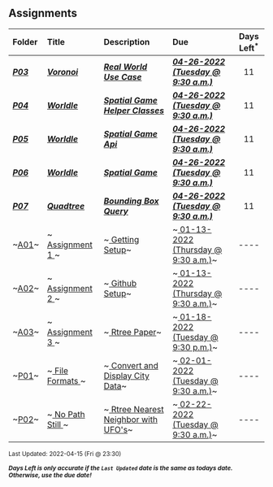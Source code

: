 ## Assignments

| Folder | Title | Description | Due | Days Left<sup>*</sup> |
|:------|:------|:------|:------|:-----:|
| ***<a href="https://github.com/rugbyprof/4553-Spatial-DS/tree/master/Assignments/P03">P03</a>*** | ***<a href="https://github.com/rugbyprof/4553-Spatial-DS/tree/master/Assignments/P03"> Voronoi </a>*** | ***<a href="https://github.com/rugbyprof/4553-Spatial-DS/tree/master/Assignments/P03"> Real World Use Case</a>*** | ***<a href="https://github.com/rugbyprof/4553-Spatial-DS/tree/master/Assignments/P03"> 04-26-2022 (Tuesday @ 9:30 a.m.)</a>*** | 11 |
| ***<a href="https://github.com/rugbyprof/4553-Spatial-DS/tree/master/Assignments/P04">P04</a>*** | ***<a href="https://github.com/rugbyprof/4553-Spatial-DS/tree/master/Assignments/P04"> Worldle </a>*** | ***<a href="https://github.com/rugbyprof/4553-Spatial-DS/tree/master/Assignments/P04"> Spatial Game Helper Classes</a>*** | ***<a href="https://github.com/rugbyprof/4553-Spatial-DS/tree/master/Assignments/P04"> 04-26-2022 (Tuesday @ 9:30 a.m.)</a>*** | 11 |
| ***<a href="https://github.com/rugbyprof/4553-Spatial-DS/tree/master/Assignments/P05">P05</a>*** | ***<a href="https://github.com/rugbyprof/4553-Spatial-DS/tree/master/Assignments/P05"> Worldle </a>*** | ***<a href="https://github.com/rugbyprof/4553-Spatial-DS/tree/master/Assignments/P05"> Spatial Game Api</a>*** | ***<a href="https://github.com/rugbyprof/4553-Spatial-DS/tree/master/Assignments/P05"> 04-26-2022 (Tuesday @ 9:30 a.m.)</a>*** | 11 |
| ***<a href="https://github.com/rugbyprof/4553-Spatial-DS/tree/master/Assignments/P06">P06</a>*** | ***<a href="https://github.com/rugbyprof/4553-Spatial-DS/tree/master/Assignments/P06"> Worldle </a>*** | ***<a href="https://github.com/rugbyprof/4553-Spatial-DS/tree/master/Assignments/P06"> Spatial Game</a>*** | ***<a href="https://github.com/rugbyprof/4553-Spatial-DS/tree/master/Assignments/P06"> 04-26-2022 (Tuesday @ 9:30 a.m.)</a>*** | 11 |
| ***<a href="https://github.com/rugbyprof/4553-Spatial-DS/tree/master/Assignments/P07">P07</a>*** | ***<a href="https://github.com/rugbyprof/4553-Spatial-DS/tree/master/Assignments/P07"> Quadtree </a>*** | ***<a href="https://github.com/rugbyprof/4553-Spatial-DS/tree/master/Assignments/P07"> Bounding Box Query</a>*** | ***<a href="https://github.com/rugbyprof/4553-Spatial-DS/tree/master/Assignments/P07"> 04-26-2022 (Tuesday @ 9:30 a.m.)</a>*** | 11 |
| ~<a href="https://github.com/rugbyprof/4553-Spatial-DS/tree/master/Assignments/A01">A01</a>~ | ~<a href="https://github.com/rugbyprof/4553-Spatial-DS/tree/master/Assignments/A01"> Assignment 1 </a>~ | ~<a href="https://github.com/rugbyprof/4553-Spatial-DS/tree/master/Assignments/A01"> Getting Setup</a>~ | ~<a href="https://github.com/rugbyprof/4553-Spatial-DS/tree/master/Assignments/A01"> 01-13-2022 (Thursday @ 9:30 a.m.)</a>~ | ---- |
| ~<a href="https://github.com/rugbyprof/4553-Spatial-DS/tree/master/Assignments/A02">A02</a>~ | ~<a href="https://github.com/rugbyprof/4553-Spatial-DS/tree/master/Assignments/A02"> Assignment 2 </a>~ | ~<a href="https://github.com/rugbyprof/4553-Spatial-DS/tree/master/Assignments/A02"> Github Setup</a>~ | ~<a href="https://github.com/rugbyprof/4553-Spatial-DS/tree/master/Assignments/A02"> 01-13-2022 (Thursday @ 9:30 a.m.)</a>~ | ---- |
| ~<a href="https://github.com/rugbyprof/4553-Spatial-DS/tree/master/Assignments/A03">A03</a>~ | ~<a href="https://github.com/rugbyprof/4553-Spatial-DS/tree/master/Assignments/A03"> Assignment 3 </a>~ | ~<a href="https://github.com/rugbyprof/4553-Spatial-DS/tree/master/Assignments/A03"> Rtree Paper</a>~ | ~<a href="https://github.com/rugbyprof/4553-Spatial-DS/tree/master/Assignments/A03"> 01-18-2022 (Tuesday @ 9:30 p.m.)</a>~ | ---- |
| ~<a href="https://github.com/rugbyprof/4553-Spatial-DS/tree/master/Assignments/P01">P01</a>~ | ~<a href="https://github.com/rugbyprof/4553-Spatial-DS/tree/master/Assignments/P01"> File Formats </a>~ | ~<a href="https://github.com/rugbyprof/4553-Spatial-DS/tree/master/Assignments/P01"> Convert and Display City Data</a>~ | ~<a href="https://github.com/rugbyprof/4553-Spatial-DS/tree/master/Assignments/P01"> 02-01-2022 (Tuesday @ 9:30 a.m.)</a>~ | ---- |
| ~<a href="https://github.com/rugbyprof/4553-Spatial-DS/tree/master/Assignments/P02">P02</a>~ | ~<a href="https://github.com/rugbyprof/4553-Spatial-DS/tree/master/Assignments/P02"> No Path Still </a>~ | ~<a href="https://github.com/rugbyprof/4553-Spatial-DS/tree/master/Assignments/P02"> Rtree Nearest Neighbor with UFO's</a>~ | ~<a href="https://github.com/rugbyprof/4553-Spatial-DS/tree/master/Assignments/P02"> 02-22-2022 (Tuesday @ 9:30 a.m.)</a>~ | ---- |

<sup>Last Updated: 2022-04-15 (Fri @ 23:30)</sup> 

<sup>***Days Left is only accurate if the `Last Updated` date is the same as todays date. Otherwise, use the due date!***</sup> 